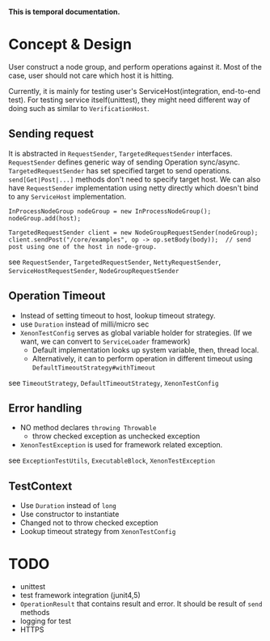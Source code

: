 
**This is temporal documentation.**


# Concept & Design

User construct a node group, and perform operations against it.
Most of the case, user should not care which host it is hitting.

Currently, it is mainly for testing user's ServiceHost(integration, end-to-end test).
For testing service itself(unittest), they might need different way of doing such as similar to `VerificationHost`. 


## Sending request

  It is abstracted in `RequestSender`, `TargetedRequestSender` interfaces.
  `RequestSender` defines generic way of sending Operation sync/async.
  `TargetedRequestSender` has set specified target to send operations. `send[Get|Post|...]` methods don't need to specify target host.
  We can also have `RequestSender` implementation using netty directly which doesn't bind to any `ServiceHost` implementation.
   
  ```
  InProcessNodeGroup nodeGroup = new InProcessNodeGroup();
  nodeGroup.add(host);
  
  TargetedRequestSender client = new NodeGroupRequestSender(nodeGroup);
  client.sendPost("/core/examples", op -> op.setBody(body));  // send post using one of the host in node-group. 

  ```
  
  see `RequestSender`, `TargetedRequestSender`, `NettyRequestSender`, `ServiceHostRequestSender`, `NodeGroupRequestSender`


## Operation Timeout

  - Instead of setting timeout to host, lookup timeout strategy.
  - use `Duration` instead of milli/micro sec
  - `XenonTestConfig` serves as global variable holder for strategies. 
    (If we want, we can convert to `ServiceLoader` framework)
    - Default implementation looks up system variable, then, thread local.
    - Alternatively, it can to perform operation in different timeout using `DefaultTimeoutStrategy#withTimeout`
    
  see `TimeoutStrategy`, `DefaultTimeoutStrategy`, `XenonTestConfig`


## Error handling 

  - NO method declares `throwing Throwable`
    - throw checked exception as unchecked exception
  - `XenonTestException` is used for framework related exception.

  see `ExceptionTestUtils`, `ExecutableBlock`, `XenonTestException`
    

## TestContext

  - Use `Duration` instead of `long`
  - Use constructor to instantiate
  - Changed not to throw checked exception
  - Lookup timeout strategy from `XenonTestConfig`


# TODO

  - unittest
  - test framework integration (junit4,5)
  - `OperationResult` that contains result and error. It should be result of `send` methods
  - logging for test
  - HTTPS